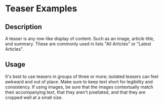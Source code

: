 # Teaser Examples

## Description
A teaser is any row-like display of content. Such as an image, article title, and summary. These are commonly used in lists "All Articles" or "Latest Articles".

## Usage
It's best to use teasers in groups of three or more; isolated teasers can feel awkward and out of place. Make sure to keep text short for legibility and consistency. If using images, be sure that the images contextually match their accompanying text, that they aren't pixellated, and that they are cropped well at a small size.
